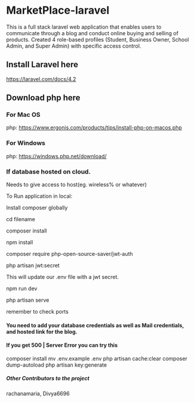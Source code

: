 # MarketPlace-laravel

This is a full stack laravel web application that enables users to communicate through a blog and conduct online buying and selling of products.
Created 4 role-based profiles (Student, Business Owner, School Admin, and Super Admin) with specific access control.


## Install Laravel here
https://laravel.com/docs/4.2

## Download php here
### For Mac OS
php: https://www.ergonis.com/products/tips/install-php-on-macos.php 

### For Windows
php: https://windows.php.net/download/

### If database hosted on cloud.
Needs to give access to host(eg. wireless% or whatever)

To Run application in local:

Install composer globally

cd filename

composer install

npm install

composer require php-open-source-saver/jwt-auth

php artisan jwt:secret

This will update our .env file with a jwt secret.

npm run dev

php artisan serve

remember to check ports

#### You need to add your database credentials as well as Mail credentials, and hosted link for the blog.

#### If you get 500 | Server Error  you can try this

composer install 
mv .env.example .env 
php artisan cache:clear 
composer dump-autoload 
php artisan key:generate


##### Other Contributors to the project
rachanamaria, Divya6696
